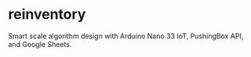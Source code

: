 # reinventory
Smart scale algorithm design with Arduino Nano 33 IoT, PushingBox API, and Google Sheets.
